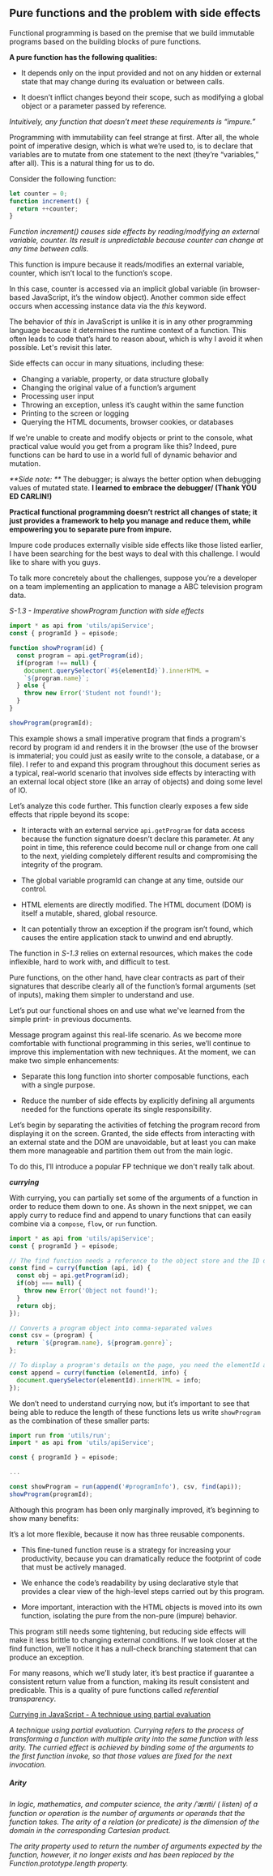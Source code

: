 ## Pure functions and the problem with side effects
Functional programming is based on the premise that we build immutable programs
based on the building blocks of pure functions.

**A pure function has the following qualities:**

- It depends only on the input provided and not on any hidden or external state that may change during its evaluation or between calls.

- It doesn’t inflict changes beyond their scope, such as modifying a global object or a parameter passed by reference.

_Intuitively, any function that doesn’t meet these requirements is “impure.”_

Programming with immutability can feel strange at first. After all, the whole point of imperative design, which is what we’re used to, is to declare that variables are to
mutate from one statement to the next (they’re “variables,” after all). This is a natural
thing for us to do.

Consider the following function:
```js
let counter = 0;
function increment() {
  return ++counter;
}
```
_Function increment() causes side effects by reading/modifying an external variable, counter. Its result is unpredictable because counter can change at
any time between calls._

This function is impure because it reads/modifies an external variable, counter, which isn’t local to the function’s scope.

In this case, counter is accessed via an implicit global variable (in browser-based JavaScript, it’s the window object). Another common side effect occurs when accessing instance data via the _this_ keyword.

The behavior of _this_ in JavaScript is unlike it is in any other programming language because it determines the runtime context of a
function. This often leads to code that’s hard to reason about, which is why I avoid it when possible. Let's revisit this later.

Side effects can occur in many situations, including these:

- Changing a variable, property, or data structure globally
- Changing the original value of a function’s argument
- Processing user input
- Throwing an exception, unless it’s caught within the same function
- Printing to the screen or logging
- Querying the HTML documents, browser cookies, or databases

If we're unable to create and modify objects or print to the console, what practical value would you get from a program like this? Indeed, pure functions can be hard to use in a world full of dynamic behavior and mutation.

_**Side note: **_ The debugger; is always the better option when debugging values of mutated state. **I learned to embrace the debugger/ (Thank YOU ED CARLIN!)**

**Practical functional programming doesn’t restrict all changes of state; it just provides a framework to help you manage and reduce them, while empowering you to separate pure from impure.**

Impure code produces externally visible side effects like those listed earlier, I have been searching for the best ways to deal with this challenge. I would like to share with you guys.

To talk more concretely about the challenges, suppose you’re a developer on a team implementing an application to manage a ABC television program data.

_S-1.3 - Imperative showProgram function with side effects_
```js
import * as api from 'utils/apiService';
const { programId } = episode;

function showProgram(id) {
  const program = api.getProgram(id);
  if(program !== null) {
    document.querySelector(`#${elementId}`).innerHTML =
    `${program.name}`;
  } else {
    throw new Error('Student not found!');
  }
}

showProgram(programId);
```
This example shows a small imperative program that finds a program's record by program id and renders it in the browser (the use of the browser is immaterial; you could just as easily write to the console, a database, or a file). I refer to and expand this program
throughout this document series as a typical, real-world scenario that involves side effects by interacting with an external local object store (like an array of objects) and doing some level of IO.

Let’s analyze this code further. This function clearly exposes a few side effects that ripple beyond its scope:

- It interacts with an external service `api.getProgram` for data access because the function signature doesn’t declare this parameter. At any point in time, this reference could become null or change from one call to the next, yielding completely different results and compromising the integrity of the program.

- The global variable programId can change at any time, outside our control.

- HTML elements are directly modified. The HTML document (DOM) is itself a mutable, shared, global resource.

- It can potentially throw an exception if the program isn’t found, which causes the entire application stack to unwind and end abruptly.

The function in _S-1.3_ relies on external resources, which makes the code inflexible, hard to work with, and difficult to test.

Pure functions, on the other hand, have clear contracts as part of their signatures that describe clearly all of the function’s formal
arguments (set of inputs), making them simpler to understand and use.

Let’s put our functional shoes on and use what we've learned from the simple print- in previous documents.

Message program against this real-life scenario. As we become more comfortable with functional programming in this series, we’ll continue to improve this implementation with new techniques. At the moment, we can make two simple enhancements:

- Separate this long function into shorter composable functions, each with a single purpose.

- Reduce the number of side effects by explicitly defining all arguments needed for the functions operate its single responsibility.

Let’s begin by separating the activities of fetching the program record from displaying it on the screen. Granted, the side effects from interacting with an external state and the DOM are unavoidable, but at least you can make them more manageable and partition them out from the main logic.

To do this, I’ll introduce a popular FP technique we don't really talk about.

_**currying**_

With currying, you can partially set some of the arguments
of a function in order to reduce them down to one. As shown in the next snippet, we can apply curry to reduce find and append to unary functions that can easily combine via a `compose`, `flow`, or `run` function.

```js
import * as api from 'utils/apiService';
const { programId } = episode;

// The find function needs a reference to the object store and the ID of the program to look up.
const find = curry(function (api, id) {
  const obj = api.getProgram(id);
  if(obj === null) {
    throw new Error('Object not found!');
  }
  return obj;
});

// Converts a program object into comma-separated values
const csv = (program) {
  return `${program.name}, ${program.genre}`;
};

// To display a program's details on the page, you need the elementId and the program data
const append = curry(function (elementId, info) {
  document.querySelector(elementId).innerHTML = info;
});
```

We don’t need to understand currying now, but it’s important to see that being able to reduce the length of these functions lets us write `showProgram `as the combination of these smaller parts:

```js
import run from 'utils/run';
import * as api from 'utils/apiService';

const { programId } = episode;

...

const showProgram = run(append('#programInfo'), csv, find(api));
showProgram(programId);
```

Although this program has been only marginally improved, it’s beginning to show many benefits:

It’s a lot more flexible, because it now has three reusable components.

- This fine-tuned function reuse is a strategy for increasing your productivity, because you can dramatically reduce the footprint of code that must be actively managed.

- We enhance the code’s readability by using declarative style that provides a clear view of the high-level steps carried out by this program.

- More important, interaction with the HTML objects is moved into its own function, isolating the pure from the non-pure (impure) behavior.


This program still needs some tightening, but reducing side effects will make it less brittle to changing external conditions. If we look closer at the find function, we’ll notice it has a null-check branching statement that can produce an exception.

For many reasons, which we’ll study later, it’s best practice if guarantee a consistent return value from a function, making its result consistent and predicable. This is a quality of pure functions called _referential transparency_.

[Currying in JavaScript - A technique using partial evaluation][53600537]

  [53600537]: https://medium.com/@kbrainwave/currying-in-javascript-ce6da2d324fe "Currying in JavaScript"

  _A technique using partial evaluation. Currying refers to the process of transforming a function with multiple arity into the same function with less arity. The curried effect is achieved by binding some of the arguments to the first function invoke, so that those values are fixed for the next invocation._

##### Arity
_In logic, mathematics, and computer science, the arity /ˈærᵻti/ ( listen) of a function or operation is the number of arguments or operands that the function takes. The arity of a relation (or predicate) is the dimension of the domain in the corresponding Cartesian product._

_The arity property used to return the number of arguments expected by the function, however, it no longer exists and has been replaced by the Function.prototype.length property._
